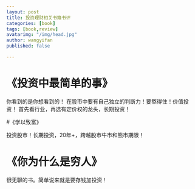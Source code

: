 ```yaml
---
layout: post
title: 投资理财相关书籍书评
categories: [book]
tags: [book,review]
avatarimg: "/img/head.jpg"
author: wangyifan
published: false

---
```


# 《投资中最简单的事》

你看到的是你想看到的！
在股市中要有自己独立的判断力！要熬得住！价值投资！
首先看行业，再选有定价权的龙头，长期投资！

#《学以致富》 

投资股市！长期投资，20年+，跨越股市牛市和熊市期限！

# 《你为什么是穷人》

很无聊的书。简单说来就是要存钱加投资！